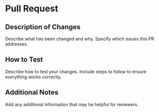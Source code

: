 # Pull Request

## Description of Changes
Describe what has been changed and why. Specify which issues this PR addresses.

## How to Test
Describe how to test your changes. Include steps to follow to ensure everything works correctly.

## Additional Notes
Add any additional information that may be helpful for reviewers.
